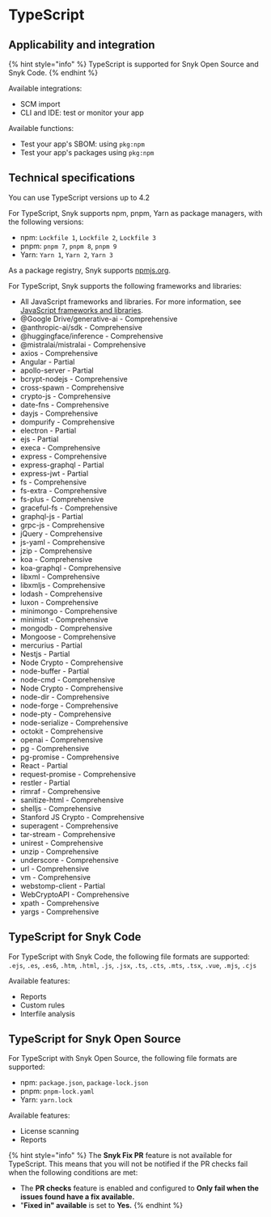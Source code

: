 # TypeScript

## Applicability and integration

{% hint style="info" %}
TypeScript is supported for Snyk Open Source and Snyk Code.
{% endhint %}

Available integrations:

* SCM import
* CLI and IDE: test or monitor your app

Available functions:&#x20;

* Test your app's SBOM: using `pkg:npm`&#x20;
* Test your app's packages using `pkg:npm`

## Technical specifications

You can use TypeScript versions up to 4.2

For TypeScript, Snyk supports npm, pnpm, Yarn as package managers, with the following versions:&#x20;

* npm: `Lockfile 1`, `Lockfile 2`, `Lockfile 3`
* pnpm: `pnpm 7`, `pnpm 8`, `pnpm 9`&#x20;
* Yarn: `Yarn 1`, `Yarn 2`, `Yarn 3`

As a package registry, Snyk supports [npmjs.org](https://www.npmjs.org/).

For TypeScript, Snyk supports the following frameworks and libraries:

* All JavaScript frameworks and libraries. For more information, see [JavaScript frameworks and libraries](javascript/#frameworks-and-libraries).
* @Google Drive/generative-ai - Comprehensive&#x20;
* @anthropic-ai/sdk - Comprehensive&#x20;
* @huggingface/inference - Comprehensive&#x20;
* @mistralai/mistralai - Comprehensive&#x20;
* axios - Comprehensive&#x20;
* Angular - Partial&#x20;
* apollo-server - Partial&#x20;
* bcrypt-nodejs - Comprehensive&#x20;
* cross-spawn - Comprehensive&#x20;
* crypto-js - Comprehensive&#x20;
* date-fns - Comprehensive&#x20;
* dayjs - Comprehensive&#x20;
* dompurify - Comprehensive&#x20;
* electron - Partial&#x20;
* ejs - Partial&#x20;
* execa - Comprehensive&#x20;
* express - Comprehensive&#x20;
* express-graphql - Partial&#x20;
* express-jwt - Partial&#x20;
* fs - Comprehensive&#x20;
* fs-extra - Comprehensive&#x20;
* fs-plus - Comprehensive&#x20;
* graceful-fs - Comprehensive&#x20;
* graphql-js - Partial&#x20;
* grpc-js - Comprehensive
* jQuery - Comprehensive&#x20;
* js-yaml - Comprehensive&#x20;
* jzip - Comprehensive&#x20;
* koa - Comprehensive&#x20;
* koa-graphql - Comprehensive&#x20;
* libxml - Comprehensive&#x20;
* libxmljs - Comprehensive&#x20;
* lodash - Comprehensive&#x20;
* luxon - Comprehensive&#x20;
* minimongo - Comprehensive&#x20;
* minimist - Comprehensive&#x20;
* mongodb - Comprehensive&#x20;
* Mongoose - Comprehensive&#x20;
* mercurius - Partial&#x20;
* Nestjs - Partial&#x20;
* Node Crypto - Comprehensive&#x20;
* node-buffer - Partial&#x20;
* node-cmd - Comprehensive&#x20;
* Node Crypto - Comprehensive&#x20;
* node-dir - Comprehensive&#x20;
* node-forge - Comprehensive&#x20;
* node-pty - Comprehensive&#x20;
* node-serialize - Comprehensive&#x20;
* octokit - Comprehensive&#x20;
* openai - Comprehensive&#x20;
* pg - Comprehensive&#x20;
* pg-promise - Comprehensive&#x20;
* React - Partial&#x20;
* request-promise - Comprehensive&#x20;
* restler - Partial&#x20;
* rimraf - Comprehensive&#x20;
* sanitize-html - Comprehensive&#x20;
* shelljs - Comprehensive&#x20;
* Stanford JS Crypto - Comprehensive&#x20;
* superagent - Comprehensive&#x20;
* tar-stream - Comprehensive&#x20;
* unirest - Comprehensive&#x20;
* unzip - Comprehensive&#x20;
* underscore - Comprehensive&#x20;
* url - Comprehensive&#x20;
* vm - Comprehensive&#x20;
* webstomp-client - Partial&#x20;
* WebCryptoAPI - Comprehensive&#x20;
* xpath - Comprehensive&#x20;
* yargs - Comprehensive

## TypeScript for Snyk Code

For TypeScript with Snyk Code, the following file formats are supported:  `.ejs`, `.es`, `.es6`, `.htm`, `.html`, `.js`, `.jsx`, `.ts`, `.cts`, `.mts`, `.tsx`, `.vue`, `.mjs`, `.cjs`

Available features:

* Reports
* Custom rules
* Interfile analysis

## TypeScript for Snyk Open Source

For TypeScript with Snyk Open Source, the following file formats are supported:

* npm: `package.json`, `package-lock.json`
* pnpm: `pnpm-lock.yaml`
* Yarn: `yarn.lock`

Available features:

* License scanning&#x20;
* Reports

{% hint style="info" %}
The **Snyk Fix PR** feature is not available for TypeScript. This means that you will not be notified if the PR checks fail when the following conditions are met:&#x20;

* The **PR checks** feature is enabled and configured to **Only fail when the issues found have a fix available.**
* "**Fixed in" available** is set to **Yes.**
{% endhint %}
